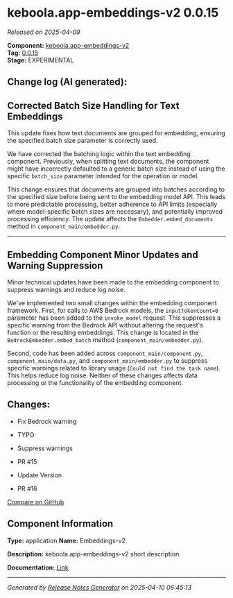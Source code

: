#  keboola.app-embeddings-v2 0.0.15

_Released on 2025-04-09_

**Component:** [keboola.app-embeddings-v2](https://github.com/keboola/component-embeddings-v2)  
**Tag:** [0.0.15](https://github.com/keboola/component-embeddings-v2/releases/tag/0.0.15)  
**Stage:** EXPERIMENTAL


## Change log (AI generated):
## Corrected Batch Size Handling for Text Embeddings
This update fixes how text documents are grouped for embedding, ensuring the specified batch size parameter is correctly used.

We have corrected the batching logic within the text embedding component. Previously, when splitting text documents, the component might have incorrectly defaulted to a generic batch size instead of using the specific `batch_size` parameter intended for the operation or model.

This change ensures that documents are grouped into batches according to the specified size before being sent to the embedding model API. This leads to more predictable processing, better adherence to API limits (especially where model-specific batch sizes are necessary), and potentially improved processing efficiency. The update affects the `Embedder.embed_documents` method in `component_main/embedder.py`.

---

## Embedding Component Minor Updates and Warning Suppression
Minor technical updates have been made to the embedding component to suppress warnings and reduce log noise.

We've implemented two small changes within the embedding component framework. First, for calls to AWS Bedrock models, the `inputTokenCount=0` parameter has been added to the `invoke_model` request. This suppresses a specific warning from the Bedrock API without altering the request's function or the resulting embeddings. This change is located in the `BedrockEmbedder.embed_batch` method (`component_main/embedder.py`).

Second, code has been added across `component_main/component.py`, `component_main/data.py`, and `component_main/embedder.py` to suppress specific warnings related to library usage (`Could not find the task name`). This helps reduce log noise. Neither of these changes affects data processing or the functionality of the embedding component.



## Changes:



- Fix Bedrock warning 




- TYPO 




- Suppress warnings 










- PR #15 




- Update Version 




- PR #16 



[Compare on GitHub](https://github.com/keboola/component-embeddings-v2/compare/0.0.14...0.0.15)



## Component Information
**Type:** application
**Name:** Embeddings-v2

**Description:** keboola.app-embeddings-v2 short description


**Documentation:** [Link](https://github.com/keboola/component-embeddings-v2/blob/master/README.md)



---
_Generated by [Release Notes Generator](https://github.com/keboola/release-notes-generator)
on 2025-04-10 06:45:13_